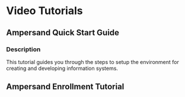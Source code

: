 # Video Tutorials

## Ampersand Quick Start Guide

### Description
This tutorial guides you through the steps to setup the environment for creating and developing information systems.

## Ampersand Enrollment Tutorial


